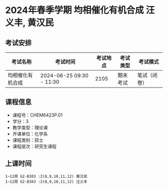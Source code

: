 # 2024年春季学期 均相催化有机合成 汪义丰, 黄汉民




## 考试安排

| 考试名称 | 考试时间 | 考试地点 | 考试类型 | 考试模式 |
| -------- | -------- | -------- | -------- | -------- |
| 均相催化有机合成 | 2024-06-25 09:30 - 11:30 | 2105 | 期末考试 | 笔试（闭卷） |





## 课程信息

- 课程号：CHEM6423P.01
- 学分：3
- 教学类型：理论课
- 开课单位：化学系
- 课程类别：硕士
- 课程层次：研究生课程

## 上课时间

```
1~12周 G2-B303 :2(8,9,10,11,12) 黄汉民
1~12周 G2-B303 :2(8,9,10,11,12) 汪义丰
```

